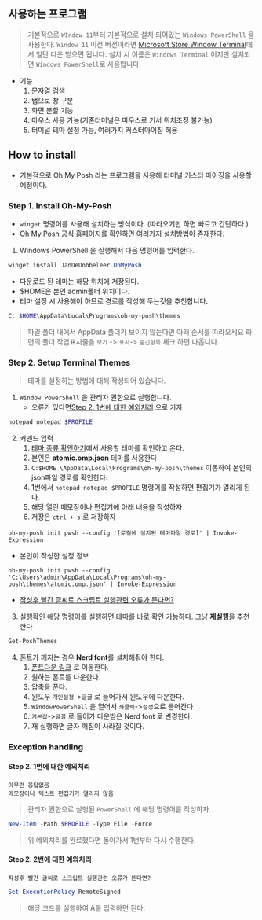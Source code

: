 ## 사용하는 프로그램
> 기본적으로 `WIndow 11`부터 기본적으로 설치 되어있는 `Windows PowerShell` 을 사용한다.
> `Window 11` 이전 버전이라면 [Microsoft Store Window Terminal](https://www.microsoft.com/store/productId/9N0DX20HK701?ocid=pdpshare)에서 일단 다운 받으면 됩니다.
> 설치 시  이름은 `Windows Terminal` 이지만 설치되면 `Windows PowerShell`로 사용합니다.

- 기능
	1. 문자열 검색
	2. 탭으로 창 구분
	3. 화면 분할 기능
	4. 마우스 사용 가능(기존터미널은 마우스로 커서 위치조정 불가능)
	5. 터미널 테마 설정 가능, 여러가지 커스터마이징 허용

## How to install
- 기본적으로 Oh My Posh 라는 프로그램을 사용해 터미널 커스터 마이징을 사용할 예정이다.

### Step 1. Install Oh-My-Posh 
- `winget` 명령어를 사용해 설치하는 방식이다. (따라오기만 하면 빠르고 간단하다.)
- [Oh My Posh 공식 홈페이지](https://ohmyposh.dev/docs)를 확인하면 여러가지 설치방법이 존재한다.

1. Windows PowerShell 을 실행해서 다음 명령어를 입력한다.
```PowerShell
winget install JanDeDobbeleer.OhMyPosh
```

- 다운로드 된 테마는 해당 위치에 저장된다.
- $HOME은 본인 admin폴더 위치이다.
- 테마 설정 시 사용해야 하므로 경로를 작성해 두는것을 추천합니다.
```PowerShell
C: $HOME\AppData\Local\Programs\oh-my-posh\themes
```
> 파일 폴더 내에서 AppData 폴더가 보이지 않는다면 아래 순서를 따라오세요
> 화면의 폴더 작업표시줄을  `보기` -> `표시`-> `숨긴항목` 체크 하면 나옵니다.

### Step 2. Setup Terminal Themes
> 테마를 설정하는 방법에 대해 작성되어 있습니다.

1. `Window PowerShell` 을 관리자 권한으로 실행합니다.
	- 오류가 있다면[Step 2. 1번에 대한 예외처리](#step-2-1번에-대한-예외처리) 으로 가자
```PowerShell
notepad notepad $PROFILE
```


2. 커맨드 입력
	1. [테마 종류 확인하기](https://ohmyposh.dev/docs/themes)에서 사용할 테마를 확인하고 온다.
	2. 본인은 **atomic.omp.json** 테마를 사용한다
	3. `C:$HOME \AppData\Local\Programs\oh-my-posh\themes`  이동하여 본인의 json파일 경로를 확인한다.
	4. 1번에서 `notepad notepad $PROFILE` 명령어를 작성하면 편집기가 열리게 된다.
	5. 해당 열린 메모장이나 편집기에 아래 내용을 작성하자
	6. 저장은 `ctrl + s` 로 저장하자
```text
oh-my-posh init pwsh --config '[로컬에 설치된 테마파일 경로]' | Invoke-Expression
```

- 본인이 작성한 설정 정보
```text
oh-my-posh init pwsh --config 'C:\Users\admin\AppData\Local\Programs\oh-my-posh\themes\atomic.omp.json' | Invoke-Expression
```
-  [작성후 빨간 글씨로 스크립트 실행관련 오류가 뜬다면?](#step-2-2번에-대한-예외처리) 


3. 실행확인
	해당 명령어를 실행하면 테마를 바로 확인 가능하다.
	그냥 **재실행**을 추천한다
```PowerShell
Get-PoshThemes
```

4. 폰트가 깨지는 경우 **Nerd font**를 설치해줘야 한다.
	1. [폰트다운 링크](https://www.nerdfonts.com/font-downloads) 로 이동한다.
	2. 원하는 폰트를 다운한다.
	3. 압축을 푼다. 
	4. 윈도우 `개인설정`->`글꼴` 로 들어가서 윈도우에 다운한다.
	5. `WindowPowerShell` 을 열어서 `좌클릭`->`설정`으로 들어간다
	6. `기본값`->`글꼴` 로 들어가 다운받은 Nerd font 로 변경한다.
	7. 재 실행하면 글자 깨짐이 사라질 것이다.


### Exception handling
#### Step 2. 1번에 대한 예외처리
	아무런 응답없음
	메모장이나 텍스트 편집기가 열리지 않음
> 관리자 권한으로 실행된 `PowerShell` 에 해당 명령어를 작성하자.
```PowerShell
New-Item -Path $PROFILE -Type File -Force
```
> 위 예외처리를 완료했다면 돌아가서 1번부터 다시 수행한다.

#### Step 2. 2번에 대한 예외처리
	작성후 빨간 글씨로 스크립트 실행관련 오류가 뜬다면?
```PowerShell
Set-ExecutionPolicy RemoteSigned
```
> 해당 코드를 실행하여 A를 입력하면 된다.
